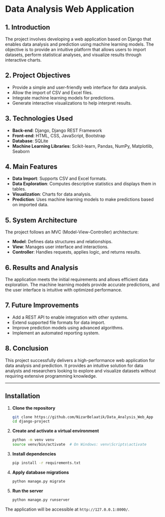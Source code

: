 # **Data Analysis Web Application**

## **1. Introduction**

The project involves developing a web application based on Django that enables data analysis and prediction using machine learning models. The objective is to provide an intuitive platform that allows users to import datasets, perform statistical analyses, and visualize results through interactive charts.

## **2. Project Objectives**

- Provide a simple and user-friendly web interface for data analysis.
- Allow the import of CSV and Excel files.
- Integrate machine learning models for predictions.
- Generate interactive visualizations to help interpret results.

## **3. Technologies Used**

- **Back-end**: Django, Django REST Framework
- **Front-end**: HTML, CSS, JavaScript, Bootstrap
- **Database**: SQLite
- **Machine Learning Libraries**: Scikit-learn, Pandas, NumPy, Matplotlib, Seaborn

## **4. Main Features**

- **Data Import**: Supports CSV and Excel formats.
- **Data Exploration**: Computes descriptive statistics and displays them in tables.
- **Visualization**: Charts for data analysis.
- **Prediction**: Uses machine learning models to make predictions based on imported data.

## **5. System Architecture**

The project follows an MVC (Model-View-Controller) architecture:

- **Model**: Defines data structures and relationships.
- **View**: Manages user interface and interactions.
- **Controller**: Handles requests, applies logic, and returns results.

## **6. Results and Analysis**

The application meets the initial requirements and allows efficient data exploration. The machine learning models provide accurate predictions, and the user interface is intuitive with optimized performance.

## **7. Future Improvements**

- Add a REST API to enable integration with other systems.
- Extend supported file formats for data import.
- Improve prediction models using advanced algorithms.
- Implement an automated reporting system.

## **8. Conclusion**

This project successfully delivers a high-performance web application for data analysis and prediction. It provides an intuitive solution for data analysts and researchers looking to explore and visualize datasets without requiring extensive programming knowledge.

---

## **Installation**

1. **Clone the repository**
   ```bash
   git clone https://github.com/NizarBelaatik/Data_Analysis_Web_App
   cd django-project
   ```

2. **Create and activate a virtual environment**
   ```bash
   python -m venv venv
   source venv/bin/activate  # On Windows: venv\Scripts\activate
   ```

3. **Install dependencies**
   ```bash
   pip install -r requirements.txt
   ```

4. **Apply database migrations**
   ```bash
   python manage.py migrate
   ```

5. **Run the server**
   ```bash
   python manage.py runserver
   ```

The application will be accessible at `http://127.0.0.1:8000/`.
